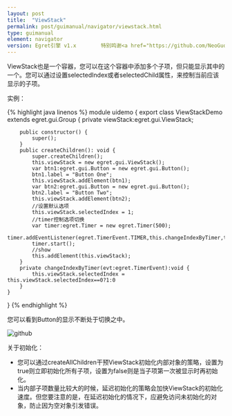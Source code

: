 ```yaml
---
layout: post
title:  "ViewStack"
permalink: post/guimanual/navigator/viewstack.html
type: guimanual
element: navigator
version: Egret引擎 v1.x        特别鸣谢<a href="https://github.com/NeoGuo/" target="_blank">郭少瑞</a>同学撰写此文档
---
```


ViewStack也是一个容器，您可以在这个容器中添加多个子项，但只能显示其中的一个。您可以通过设置selectedIndex或者selectedChild属性，来控制当前应该显示的子项。

实例：

{% highlight java linenos %}
module uidemo
{
    export class ViewStackDemo extends egret.gui.Group
    {
        private viewStack:egret.gui.ViewStack;

        public constructor() {
            super();
        }
        public createChildren(): void {
            super.createChildren();
            this.viewStack = new egret.gui.ViewStack();
            var btn1:egret.gui.Button = new egret.gui.Button();
            btn1.label = "Button One";
            this.viewStack.addElement(btn1);
            var btn2:egret.gui.Button = new egret.gui.Button();
            btn2.label = "Button Two";
            this.viewStack.addElement(btn2);
  			//设置默认选项
            this.viewStack.selectedIndex = 1;
            //timer控制选项切换
            var timer:egret.Timer = new egret.Timer(500);
            timer.addEventListener(egret.TimerEvent.TIMER,this.changeIndexByTimer,this);
            timer.start();
            //show
            this.addElement(this.viewStack);
        }
        private changeIndexByTimer(evt:egret.TimerEvent):void {
            this.viewStack.selectedIndex = this.viewStack.selectedIndex==0?1:0
        }
    }
}
{% endhighlight %}

您可以看到Button的显示不断处于切换之中。

![github]({{site.baseurl}}/assets/img/viewstack1.gif "Egret")

关于初始化：

* 您可以通过createAllChildren干预ViewStack初始化内部对象的策略，设置为true则立即初始化所有子项，设置为false则是当子项第一次被显示时再初始化。
* 当内部子项数量比较大的时候，延迟初始化的策略会加快ViewStack的初始化速度。但您要注意的是，在延迟初始化的情况下，应避免访问未初始化的对象，防止因为空对象引发错误。
